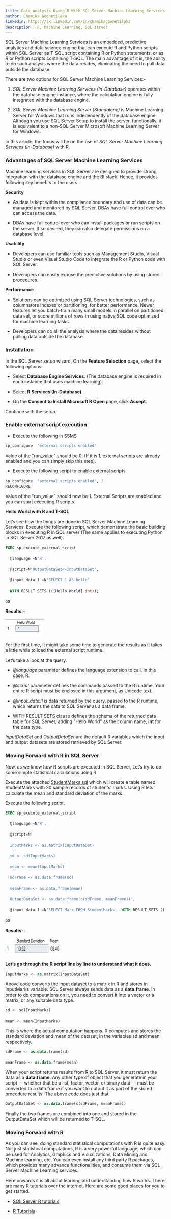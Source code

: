 ```yaml
---
title: Data Analysis Using R With SQL Server Machine Learning Services
author: Chamika Goonetilaka
linkedin: https://lk.linkedin.com/in/chamikagoonetilaka
description : R, Machine Learning, SQL server
---
```


SQL Server Machine Learning Services is an embedded, predictive analytics and data science engine that can execute R and Python scripts within SQL Server as T-SQL script containing R or Python statements, or as R or Python scripts containing T-SQL. The main advantage of it is, the ability to do such analysis where the data resides, eliminating the need to pull data outside the database.

There are two options for SQL Server Machine Learning Services:-

1. *SQL Server Machine Learning Services (In-Database)* operates within the database engine instance, where the calculation engine is fully integrated with the database engine.

2. *SQL Server Machine Learning Server (Standalone)* is Machine Learning Server for Windows that runs independently of the database engine. Although you use SQL Server Setup to install the server, functionally, it is equivalent to a non-SQL-Server Microsoft Machine Learning Server for Windows.

In this article, the focus will be on the use of *SQL Server Machine Learning Services (In-Database)* with R.

### Advantages of SQL Server Machine Learning Services

Machine learning services in SQL Server are designed to provide strong integration with the database engine and the BI stack. Hence, it provides following key benefits to the users.

**Security**

* As data is kept within the compliance boundary and use of data can be managed and monitored by SQL Server, DBAs have full control over who can access the data.

* DBAs have full control over who can install packages or run scripts on the server. If so desired, they can also delegate permissions on a database level.

**Usability**

* Developers can use familiar tools such as Management Studio, Visual Studio or even Visual Studio Code to integrate the R or Python code with SQL Server.

* Developers can easily expose the predictive solutions by using stored procedures.

**Performance**

* Solutions can be optimized using SQL Server technologies, such as columnstore indexes or partitioning, for better performance. Newer features let you batch-train many small models in parallel on partitioned data set, or score millions of rows in using native SQL code optimized for machine learning tasks.

* Developers can do all the analysis where the data resides without pulling data outside the database

### Installation

In the SQL Server setup wizard, On the **Feature Selection** page, select the following options:

* Select **Database Engine Services**. (The database engine is required in each instance that uses machine learning).

* Select **R Services (In-Database)**.

* On the **Consent to Install Microsoft R Open** page, click **Accept**.

Continue with the setup.

### Enable external script execution

* Execute the following in SSMS
```sql
sp_configure  'external scripts enabled'
```
Value of the "run_value" should be 0. (If it is 1, external scripts are already enabled and you can simply skip this step).

* Execute the following script to enable external scripts.
```sql
sp_configure  'external scripts enabled', 1
RECONFIGURE
```

Value of the "run_value" should now be 1. External Scripts are enabled and you can start executing R scripts.

**Hello World with R and T-SQL**

Let’s see how the things are done in SQL Server Machine Learning Services. Execute the following script, which demonstrate the basic building blocks in executing R in SQL server (The same applies to executing Python in SQL Server 2017 as well).
```sql
EXEC sp_execute_external_script

  @language =N'R',

  @script=N'OutputDataSet<-InputDataSet',

  @input_data_1 =N'SELECT 1 AS hello'

  WITH RESULT SETS (([Hello World] int));

GO
```
**Results:-**

<img src="/img/chamika_0.png" height="57" width="120" />

For the first time, it might take some time to generate the results as it takes a little while to load the external script runtime.

Let’s take a look at the query.

* *@language* parameter defines the language extension to call, in this case, R.

* *@script* parameter defines the commands passed to the R runtime. Your entire R script must be enclosed in this argument, as Unicode text.

* *@input_data_1* is data returned by the query, passed to the R runtime, which returns the data to SQL Server as a data frame.

* WITH RESULT SETS clause defines the schema of the returned data table for SQL Server, adding "Hello World" as the column name, **int** for the data type.

*InputDataSet* and *OutputDataSet* are the default R variables which the input and output datasets are stored retrieved by SQL Server.

### Moving Forward with R in SQL Server

Now, as we know how R scripts are executed in SQL Server, Let’s try to do some simple statistical calculations using R.

Execute the attached [StudentMarks.sql](StudentMarks.sql) which will create a table named StudentMarks with 20 sample records of students’ marks. Using R lets calculate the mean and standard deviation of the marks.

Execute the following script.
```sql
EXEC sp_execute_external_script

  @language =N'R',

  @script=N'

  InputMarks <- as.matrix(InputDataSet)

  sd <- sd(InputMarks)

  mean <- mean(InputMarks)

  sdFrame <- as.data.frame(sd)

  meanFrame <- as.data.frame(mean)

  OutputDataSet <- as.data.frame(c(sdFrame, meanFrame))',

  @input_data_1 =N'SELECT Mark FROM StudentMarks'  WITH RESULT SETS (([Standard Deviation] numeric(18,2), [Mean] numeric(18,2)))

GO
```
**Results:-**

<img src="/img/chamika_1.png" height="57" width="180" />


**Let’s go through the R script line by line to understand what it does.**
```sql
InputMarks <- as.matrix(InputDataSet)
```
Above code converts the input dataset to a matrix in R and stores in InputMarks variable. SQL Server always sends data as a **data.frame**. In order to do computations on it, you need to convert it into a vector or a matrix, or any suitable data type.
```sql
sd <- sd(InputMarks)

mean <- mean(InputMarks)
```
This is where the actual computation happens. R computes and stores the standard deviation and mean of the dataset, in the variables sd and mean respectively.
```sql
sdFrame <- as.data.frame(sd)

meanFrame <- as.data.frame(mean)
```
When your script returns results from R to SQL Server, it must return the data as a **data.frame**. Any other type of object that you generate in your script — whether that be a list, factor, vector, or binary data — must be converted to a data frame if you want to output it as part of the stored procedure results. The above code does just that.
```sql
OutputDataSet <- as.data.frame(c(sdFrame, meanFrame))
```

Finally the two frames are combined into one and stored in the OutputDataSet which will be returned to T-SQL.

### Moving Forward with R

As you can see, doing standard statistical computations with R is quite easy. Not just statistical computations, R is a very powerful language, which can be used for Analytics, Graphics and Visualizations, Data Mining and Machine learning, etc. You can even install any third party R packages, which provides many advance functionalities, and consume them via SQL Server Machine Learning services.

Here onwards it is all about learning and understanding how R works. There are many R tutorials over the internet. Here are some good places for you to get started.

* [SQL Server R tutorials](https://docs.microsoft.com/en-us/sql/advanced-analytics/tutorials/sql-server-r-tutorials?view=sql-server-2017)

* [R Tutorials](http://r-tutorials.com/)

